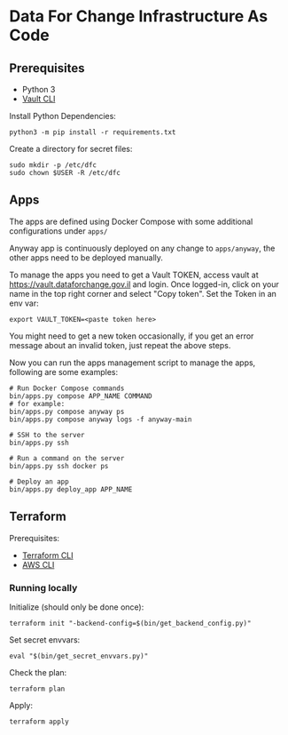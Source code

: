 # Data For Change Infrastructure As Code

## Prerequisites

* Python 3
* [Vault CLI](https://developer.hashicorp.com/vault/downloads)

Install Python Dependencies:

```
python3 -m pip install -r requirements.txt
```

Create a directory for secret files:

```
sudo mkdir -p /etc/dfc
sudo chown $USER -R /etc/dfc
```

## Apps

The apps are defined using Docker Compose with some additional configurations under `apps/`

Anyway app is continuously deployed on any change to `apps/anyway`, the other apps need to be deployed manually.

To manage the apps you need to get a Vault TOKEN, access vault at https://vault.dataforchange.gov.il and login.
Once logged-in, click on your name in the top right corner and select "Copy token".
Set the Token in an env var:

```
export VAULT_TOKEN=<paste token here>
```

You might need to get a new token occasionally, if you get an error message about an invalid token, just repeat the above steps.

Now you can run the apps management script to manage the apps, following are some examples:

```
# Run Docker Compose commands
bin/apps.py compose APP_NAME COMMAND
# for example:
bin/apps.py compose anyway ps
bin/apps.py compose anyway logs -f anyway-main

# SSH to the server
bin/apps.py ssh

# Run a command on the server
bin/apps.py ssh docker ps

# Deploy an app
bin/apps.py deploy_app APP_NAME
```

## Terraform

Prerequisites:

* [Terraform CLI](https://www.terraform.io/downloads.html)
* [AWS CLI](https://docs.aws.amazon.com/cli/latest/userguide/install-cliv2.html)

### Running locally

Initialize (should only be done once):

```
terraform init "-backend-config=$(bin/get_backend_config.py)"
```

Set secret envvars:

```
eval "$(bin/get_secret_envvars.py)"
```

Check the plan:

```
terraform plan
```

Apply:

```
terraform apply
```
